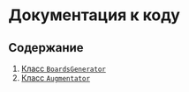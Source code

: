 # Документация к коду

## Содержание
1. [Класс `BoardsGenerator`](BoardsGenerator.md)
1. [Класс `Augmentator`](Augmentator.md)